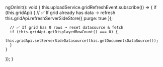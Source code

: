 ngOnInit(): void {
  this.uploadService.gridRefreshEvent.subscribe(() => {
    if (this.gridApi) {
      // ✅ If grid already has data → refresh
      this.gridApi.refreshServerSideStore({ purge: true });

      // ✅ If grid has 0 rows → reset datasource & fetch
      if (this.gridApi.getDisplayedRowCount() === 0) {
        this.gridApi.setServerSideDatasource(this.getDocumentsDataSource());
      }
    }
  });
}
